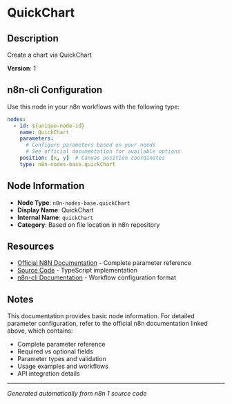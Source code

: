 # QuickChart

## Description

Create a chart via QuickChart

**Version**: 1

## n8n-cli Configuration

Use this node in your n8n workflows with the following type:

```yaml
nodes:
  - id: ${unique-node-id}
    name: QuickChart
    parameters:
      # Configure parameters based on your needs
      # See official documentation for available options
    position: [x, y]  # Canvas position coordinates
    type: n8n-nodes-base.quickChart
```

## Node Information

- **Node Type**: `n8n-nodes-base.quickChart`
- **Display Name**: QuickChart
- **Internal Name**: `quickChart`
- **Category**: Based on file location in n8n repository

## Resources

- [Official N8N Documentation](https://docs.n8n.io/integrations/builtin/app-nodes/n8n-nodes-base.quickchart/) - Complete parameter reference
- [Source Code](https://github.com/n8n-io/n8n/blob/master/packages/nodes-base/nodes/QuickChart/QuickChart.node.ts) - TypeScript implementation
- [n8n-cli Documentation](https://github.com/edenreich/n8n-cli) - Workflow configuration format

## Notes

This documentation provides basic node information. For detailed parameter configuration, 
refer to the official n8n documentation linked above, which contains:

- Complete parameter reference
- Required vs optional fields
- Parameter types and validation
- Usage examples and workflows
- API integration details

---
*Generated automatically from n8n 1 source code*
